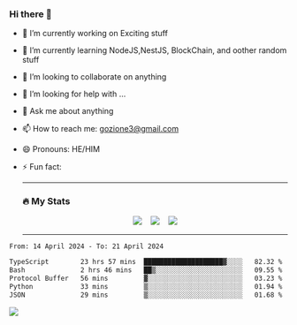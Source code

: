 ### Hi there 👋

<!--
**charlieScript/charlieScript** is a ✨ _special_ ✨ repository because its `README.md` (this file) appears on your GitHub profile.

Here are some ideas to get you started: -->

- 🔭 I’m currently working on Exciting stuff
- 🌱 I’m currently learning NodeJS,NestJS, BlockChain, and oother random stuff
- 👯 I’m looking to collaborate on anything
- 🤔 I’m looking for help with ...
- 💬 Ask me about anything
- 📫 How to reach me: gozione3@gmail.com
- 😄 Pronouns: HE/HIM
- ⚡ Fun fact:


  ---

  ### :fire: My Stats

  <div id="stats" align="center">
  <img src="http://github-readme-streak-stats.herokuapp.com?user=charlieScript&theme=dark&date_format=M%20j%5B%2C%20Y%5D" />&nbsp;&nbsp;&nbsp;
  <img src="https://github-readme-stats.vercel.app/api/top-langs/?username=charlieScript&layout=compact&theme=vision-friendly-dark"/>&nbsp;&nbsp;&nbsp;
  <img src="https://github-readme-stats.vercel.app/api?username=charlieScript&show_icons=true&theme=radical"/>
  </div>

  ---



<!--START_SECTION:waka-->

```txt
From: 14 April 2024 - To: 21 April 2024

TypeScript        23 hrs 57 mins  ████████████████████▓░░░░   82.32 %
Bash              2 hrs 46 mins   ██▒░░░░░░░░░░░░░░░░░░░░░░   09.55 %
Protocol Buffer   56 mins         ▓░░░░░░░░░░░░░░░░░░░░░░░░   03.23 %
Python            33 mins         ▒░░░░░░░░░░░░░░░░░░░░░░░░   01.94 %
JSON              29 mins         ▒░░░░░░░░░░░░░░░░░░░░░░░░   01.68 %
```

<!--END_SECTION:waka-->
![](https://komarev.com/ghpvc/?username=charlieScript)
